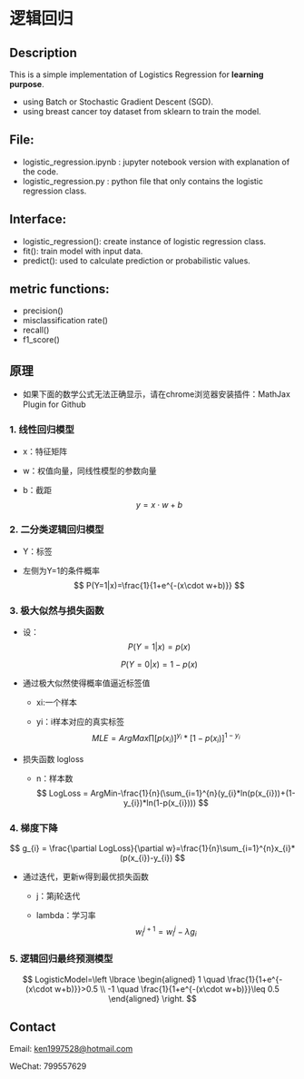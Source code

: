 # 逻辑回归

## Description

This is a simple implementation of Logistics Regression for **learning purpose**.

- using Batch or Stochastic Gradient Descent (SGD).
- using breast cancer toy dataset from sklearn to train the model.

## File:

- logistic_regression.ipynb : jupyter notebook version with explanation of the code.
- logistic_regression.py : python file that only contains the logistic regression class.

## Interface:

- logistic_regression(): create instance of logistic regression class.
- fit(): train model with input data.
- predict(): used to calculate prediction or probabilistic values.

## metric functions:

- precision()
- misclassification rate()
- recall()
- f1_score()

## 原理

- 如果下面的数学公式无法正确显示，请在chrome浏览器安装插件：MathJax Plugin for Github

### 1. 线性回归模型
- x：特征矩阵

- w：权值向量，同线性模型的参数向量

- b：截距
  $$
  y=x\cdot w+b
  $$

### 2. 二分类逻辑回归模型
- Y：标签

- 左侧为Y=1的条件概率
  $$
  P(Y=1|x)=\frac{1}{1+e^{-(x\cdot w+b)}}
  $$

### 3. 极大似然与损失函数
- 设：
  $$
  P(Y=1|x)=p(x)
  $$

  $$
  P(Y=0|x)=1-p(x)
  $$

  

- 通过极大似然使得概率值逼近标签值
    - xi:一个样本
    
    - yi：i样本对应的真实标签
      $$
      MLE=ArgMax \prod [p(x_{i})]^{y_{i}}*[1-p(x_{i})]^{1-y_{i}}
      $$
    
- 损失函数 logloss
    - n：样本数
      $$
      LogLoss = ArgMin-\frac{1}{n}(\sum_{i=1}^{n}(y_{i}*ln(p(x_{i}))+(1-y_{i})*ln(1-p(x_{i})))
      $$

### 4. 梯度下降
$$
g_{i} = \frac{\partial LogLoss}{\partial w}=\frac{1}{n}\sum_{i=1}^{n}x_{i}*(p(x_{i})-y_{i})
$$

- 通过迭代，更新w得到最优损失函数
    - j：第j轮迭代
    
    - lambda：学习率
      $$
      w_{i}^{j+1}=w_{i}^{j}-\lambda g_{i}
      $$

### 5. 逻辑回归最终预测模型
$$
LogisticModel=\left \lbrace
\begin{aligned}
1 \quad \frac{1}{1+e^{-(x\cdot w+b)}}>0.5 \\
-1  \quad \frac{1}{1+e^{-(x\cdot w+b)}}\leq 0.5
\end{aligned}
\right.
$$

## Contact

Email: ken1997528@hotmail.com

WeChat: 799557629
